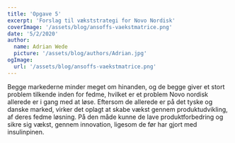 ```yaml
---
title: 'Opgave 5'
excerpt: 'Forslag til vækststrategi for Novo Nordisk'
coverImage: '/assets/blog/ansoffs-vaekstmatrice.png'
date: '5/2/2020'
author:
  name: Adrian Wede
  picture: '/assets/blog/authors/Adrian.jpg'
ogImage:
  url: '/assets/blog/ansoffs-vaekstmatrice.png'
---
```


Begge markederne minder meget om hinanden, og de begge giver et stort problem tilkende inden for fedme, hvilket er et problem Novo nordisk allerede er i gang med at løse. Eftersom de allerede er på det tyske og danske marked, virker det oplagt at skabe vækst gennem produktudvikling, af deres fedme løsning. På den måde kunne de lave produktforbedring og sikre sig vækst, gennem innovation, ligesom de før har gjort med insulinpinen. 